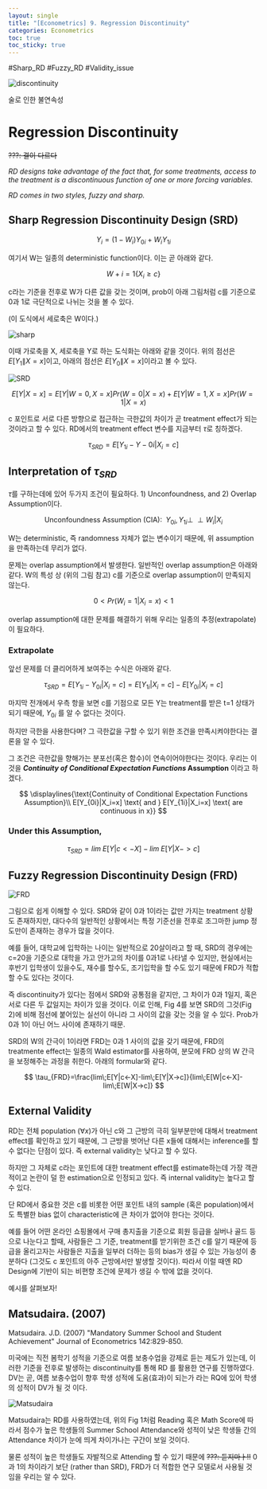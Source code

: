 ```yaml
---
layout: single
title: "[Econometrics] 9. Regression Discontinuity"
categories: Econometrics
toc: true
toc_sticky: true
---
```


\#Sharp_RD #Fuzzy_RD #Validity_issue



![discontinuity](../../assets/images/2022-05-25-econometrics_9/discontinuity.png)

술로 인한 불연속성




# Regression Discontinuity

~~???: 결이 다르다~~

*RD designs take advantage of the fact that, for some treatments, access to the treatment is a discontinuous function of one or more forcing variables.*

*RD comes in two styles, fuzzy and sharp.*





## Sharp Regression Discontinuity Design (SRD)


$$
Y_i=(1-W_i)Y_{0i}+W_iY_{1i}
$$


여기서 W는 일종의 deterministic function이다. 이는 곧 아래와 같다.


$$
W+i=1\{X_i\geq c\}
$$


c라는 기준을 전후로 W가 다른 값을 갖는 것이며, prob이 아래 그림처럼 c를 기준으로 0과 1로 극단적으로 나뉘는 것을 볼 수 있다.

(이 도식에서 세로축은 W이다.)



![sharp](../../assets/images/2022-05-25-econometrics_9/sharp.png)



이때 가로축을 X, 세로축을 Y로 하는 도식화는 아래와 같을 것이다. 위의 점선은 $E[Y_1\|X=x]$이고, 아래의 점선은 $E[Y_0\|X=x]$이라고 볼 수 있다.



![SRD](../../assets/images/2022-05-25-econometrics_9/SRD.png)



$$
E[Y|X=x]=E[Y|W=0, X=x]Pr(W=0|X=x)+E[Y|W=1, X=x]Pr(W=1|X=x)
$$



c 포인트로 서로 다른 방향으로 접근하는 극한값의 차이가 곧 treatment effect가 되는 것이라고 할 수 있다. RD에서의 treatment effect 변수를 지금부터 $\tau$로 칭하겠다.


$$
\tau_{SRD}=E[Y_{1i}-Y-{0i}|X_i=c]
$$




## Interpretation of $\tau_{SRD}$

 $\tau$를 구하는데에 있어 두가지 조건이 필요하다. 1) Unconfoundness, and 2) Overlap Assumption이다.


$$
\text{Unconfoundness Assumption (CIA): }\; Y_{0i}, Y_{1i}\perp\!\!\!\perp W_i|X_i
$$


W는 deterministic, 즉 randomness 자체가 없는 변수이기 때문에, 위 assumption을 만족하는데 무리가 없다.



문제는 overlap assumption에서 발생한다. 일반적인 overlap assumption은 아래와 같다. W의 특성 상 (위의 그림 참고) c를 기준으로 overlap assumption이 만족되지 않는다.


$$
0<Pr(W_i=1 | X_i=x)<1
$$


overlap assumption에 대한 문제를 해결하기 위해 우리는 일종의 추정(extrapolate)이 필요하다.



### Extrapolate

앞선 문제를 더 클리어하게 보여주는 수식은 아래와 같다.


$$
\tau_{SRD}=E[Y_{1i}-Y_{0i}|X_i=c]=E[Y_{1i}|X_i=c]-E[Y_{0i}|X_i=c]
$$




마지막 전개에서 우측 항을 보면 c를 기점으로 모든 Y는 treatment를 받은 t=1 상태가 되기 때문에, $Y_{0i}$ 를 알 수 없다는 것이다.

하지만 극한을 사용한다며? 그 극한값을 구할 수 있기 위한 조건을 만족시켜야한다는 결론을 알 수 있다.

그 조건은 극한값을 향해가는 분포선(혹은 함수)이 연속이어야한다는 것이다. 우리는 이것을 ***Continuity of Conditional Expectation Functions* Assumption** 이라고 하겠다.


$$
\displaylines{\text{Continuity of Conditional Expectation Functions Assumption}\\
E[Y_{0i}|X_i=x] \text{ and } E[Y_{1i}|X_i=x] \text{ are continuous in x}}
$$


### Under this Assumption,

$$
\tau_{SRD}=lim\;E[Y|c<-X]-lim\;E[Y|X->c]
$$







## Fuzzy Regression Discontinuity Design (FRD)



![FRD](../../assets/images/2022-05-25-econometrics_9/FRD.png)





그림으로 쉽게 이해할 수 있다. SRD와 같이 0과 1이라는 값만 가지는 treatment 상황도 존재하지만, 대다수의 일반적인 상황에서는 특정 기준선을 전후로 조그마한 jump 정도만이 존재하는 경우가 많을 것이다. 

예를 들어, 대학교에 입학하는 나이는 일반적으로 20살이라고 할 때, SRD의 경우에는 c=20을 기준으로 대학을 가고 안가고의 차이를 0과1로 나타낼 수 있지만, 현실에서는 후반기 입학생이 있을수도, 재수를 할수도, 조기입학을 할 수도 있기 때문에 FRD가 적합할 수도 있다는 것이다.

즉 discontinuity가 있다는 점에서 SRD와 공통점을 같지만, 그 차이가 0과 1일지, 혹은 서로 다른 두 값일지는 차이가 있을 것이다. 이로 인해, Fig 4를 보면 SRD의 그것(Fig 2)에 비해 점선에 붙어있는 실선이 아니라 그 사이의 값을 갖는 것을 알 수 있다. Prob가 0과 1이 아닌 어느 사이에 존재하기 때문.



SRD의 W의 간극이 1이라면 FRD는 0과 1 사이의 값을 갖기 때문에, FRD의 treatmente effect는 일종의 Wald estimator를 사용하여, 분모에 FRD 상의 W 간극을 보정해주는 과정을 취한다. 아래의 formular와 같다.



$$
\tau_{FRD}=\frac{lim\;E[Y|c<-X]-lim\;E[Y|X->c]}{lim\;E[W|c<-X]-lim\;E[W|X->c]}
$$






## External Validity

 RD는 전체 population ($\forall x$)가 아닌 c와 그 근방의 극히 일부분만에 대해서 treatment effect를 확인하고 있기 때문에, 그 근방을 벗어난 다른 x들에 대해서는 inference를 할 수 없다는 단점이 있다. 즉 external validity는 낮다고 할 수 있다.

하지만 그 자체로 c라는 포인트에 대한 treatment effect를 estimate하는데 가장 객관적이고 논란이 덜 한 estimation으로 인정되고 있다. 즉 internal validity는 높다고 할 수 있다.



단 RD에서 중요한 것은 c를 비롯한 어떤 포인트 내의 sample (혹은 population)에서도 특별한 bias 없이 characteristic에 큰 차이가 없어야 한다는 것이다.

예를 들어 어떤 온라인 쇼핑몰에서 구매 총지출을 기준으로 회원 등급을 실버나 골드 등으로 나눈다고 할때, 사람들은 그 기준, treatment를 받기위한 조건 c를 알기 때문에 등급을 올리고자는 사람들은 지출을 일부러 더하는 등의 bias가 생길 수 있는 가능성이 충분하다 (그것도 c 포인트의 아주 근방에서만 발생할 것이다). 따라서 이럴 때엔 RD Design에 기반이 되는 비편향 조건에 문제가 생길 수 밖에 없을 것이다.





예시를 살펴보자!

## Matsudaira. (2007)

Matsudaira. J.D. (2007) "Mandatory Summer School and Student Achievement" Journal of Econometrics 142:829-850.

미국에는 직전 봄학기 성적을 기준으로 여름 보충수업을 강제로 듣는 제도가 있는데, 이러한 기준을 전후로 발생하는 discontinuity를 통해 RD 를 활용한 연구를 진행하였다. DV는 곧, 여름 보충수업이 향후 학생 성적에 도움(효과)이 되는가 라는 RQ에 있어 학생의 성적이 DV가 될 것 이다.



![Matsudaira](../../assets/images/2022-05-25-econometrics_9/Matsudaira.png)



Matsudaira는 RD를 사용하였는데, 위의 Fig 1처럼 Reading 혹은 Math Score에 따라서 점수가 높은 학생들의 Summer School Attendance와 성적이 낮은 학생들 간의 Attendance 차이가 눈에 띄게 차이가나는 구간이 보일 것이다.

물론 성적이 높은 학생들도 자발적으로 Attending 할 수 있기 때문에 ~~???: 듣지마ㅏ!!~~ 0과 1의 차이라기 보단 (rather than SRD), FRD가 더 적합한 연구 모델로서 사용될 것임을 우리는 알 수 있다.

